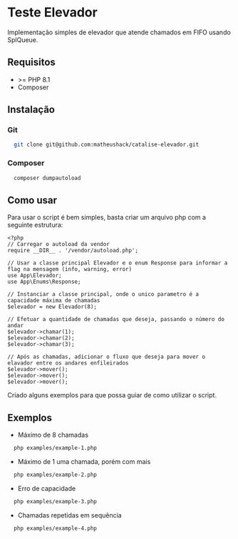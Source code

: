 # Teste Elevador
Implementação simples de elevador que atende chamados em FIFO usando SplQueue.

## Requisitos
- \>= PHP 8.1
- Composer

## Instalação
### Git
```bash
  git clone git@github.com:matheushack/catalise-elevador.git
```

### Composer
```bash
  composer dumpautoload
```

## Como usar
Para usar o script é bem simples, basta criar um arquivo php com a seguinte estrutura:
```
<?php
// Carregar o autoload da vendor
require __DIR__ . '/vendor/autoload.php';

// Usar a classe principal Elevador e o enum Response para informar a flag na mensagem (info, warning, error)
use App\Elevador;
use App\Enums\Response;

// Instanciar a classe principal, onde o unico parametro é a capacidade máxima de chamadas
$elevador = new Elevador(8);

// Efetuar a quantidade de chamadas que deseja, passando o número do andar
$elevador->chamar(1);
$elevador->chamar(2);
$elevador->chamar(3);

// Após as chamadas, adicionar o fluxo que deseja para mover o elavador entre os andares enfileirados
$elevador->mover();
$elevador->mover();
$elevador->mover();

```

Criado alguns exemplos para que possa guiar de como utilizar o script.

## Exemplos
- Máximo de 8 chamadas
```bash
  php examples/example-1.php
```

- Máximo de 1 uma chamada, porém com mais
```bash
  php examples/example-2.php
```

- Erro de capacidade
```bash
  php examples/example-3.php
```

- Chamadas repetidas em sequência
```bash
  php examples/example-4.php
```